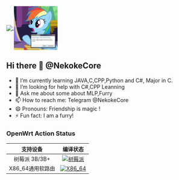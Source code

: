 <a href="https://github.com/anuraghazra/github-readme-stats">
  <img align="center" src="https://github-readme-stats.vercel.app/api?username=NekokeCore&show_icons=true" />
<a href="https://github.com/anuraghazra/convoychat">
  <img align="center" width="23%" src="https://github.com/NekokeCore/NekokeCore/blob/main/rainbow.gif?raw=true" />
</a>

## Hi there 👋 @NekokeCore
- 🌱 I’m currently learning JAVA,C,CPP,Python and C#, Major in C.
- 🤔 I’m looking for help with C#,CPP Leanning
- 💬 Ask me about some about MLP,Furry
- 📫 How to reach me: Telegram @NekokeCore
- 😄 Pronouns: Friendship is magic !
- ⚡ Fun fact: I am a furry!

### OpenWrt Action Status

|                           支持设备                           |                           编译状态                           |
| :----------------------------------------------------------: | :----------------------------------------------------------: |
| 树莓派 3B/3B+ | [![树莓派](https://github.com/NekokeCore/OpenWrt-Action/actions/workflows/%E7%BC%96%E8%AF%91%E8%87%AA%E7%94%A8%E6%A0%91%E8%8E%93%E6%B4%BE3b-3b+%E5%9B%BA%E4%BB%B6.yml/badge.svg)](https://github.com/NekokeCore/OpenWrt-Action/actions/workflows/%E7%BC%96%E8%AF%91%E8%87%AA%E7%94%A8%E6%A0%91%E8%8E%93%E6%B4%BE3b-3b+%E5%9B%BA%E4%BB%B6.yml) |
| X86_64通用软路由 | [![X86_64](https://github.com/NekokeCore/OpenWrt-Action/actions/workflows/%E7%BC%96%E8%AF%91%E8%87%AA%E7%94%A8X86_64%E9%80%9A%E7%94%A8%E8%BD%AF%E8%B7%AF%E7%94%B1%E5%9B%BA%E4%BB%B6.yml/badge.svg)](https://github.com/NekokeCore/OpenWrt-Action/actions/workflows/%E7%BC%96%E8%AF%91%E8%87%AA%E7%94%A8X86_64%E9%80%9A%E7%94%A8%E8%BD%AF%E8%B7%AF%E7%94%B1%E5%9B%BA%E4%BB%B6.yml) |
